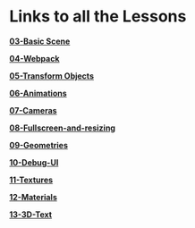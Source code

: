 # Links to all the Lessons

**[03-Basic Scene](https://github.com/Deveshb15/threejs/tree/03-basic-scene)**

**[04-Webpack](https://github.com/Deveshb15/threejs/tree/04-webpack)**

**[05-Transform Objects](https://github.com/Deveshb15/threejs/tree/05-transform-objects)**

**[06-Animations](https://github.com/Deveshb15/threejs/tree/06-Animations)**

**[07-Cameras](https://github.com/Deveshb15/threejs/tree/07-Cameras)**

**[08-Fullscreen-and-resizing](https://github.com/Deveshb15/threejs/tree/08-Fullscreen-and-resizing)**

**[09-Geometries](https://github.com/Deveshb15/threejs/tree/09-Geometries)**

**[10-Debug-UI](https://github.com/Deveshb15/threejs/tree/10-Debug-UI)**

**[11-Textures](https://github.com/Deveshb15/threejs/tree/11-Textures)**

**[12-Materials](https://github.com/Deveshb15/threejs/tree/12-Materials)**

**[13-3D-Text](https://github.com/Deveshb15/threejs/tree/13-3D-text)**
